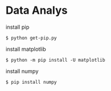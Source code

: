 # Data Analys

install pip
```
$ python get-pip.py
```

install matplotlib
```
$ python -m pip install -U matplotlib
```

install numpy
```
$ pip install numpy
```
